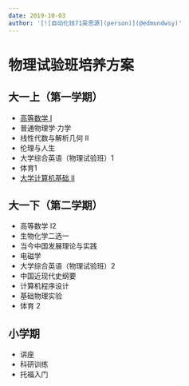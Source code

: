 ```yaml
---
date: 2019-10-03
author: '[![自动化钱71吴思源](person)](@edmundwsy)'
---
```


# 物理试验班培养方案

## 大一上（第一学期）  

- [高等数学 I](/course/advanced-mathematics)
- 普通物理学·力学
- 线性代数与解析几何 II
- 伦理与人生
- 大学综合英语（物理试验班）1
- 体育1
- [大学计算机基础 II](/course/fundamentals-of-college-computer)

## 大一下（第二学期）

- 高等数学 I2
- 生物化学二选一
- 当今中国发展理论与实践
- 电磁学
- 大学综合英语（物理试验班）2
- 中国近现代史纲要
- 计算机程序设计
- 基础物理实验
- 体育 2  

## 小学期
- 讲座
- 科研训练
- 托福入门
